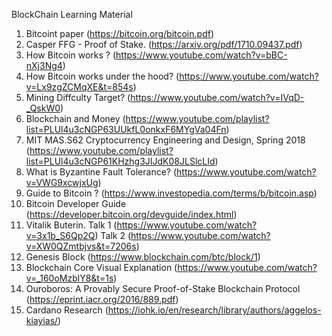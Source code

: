 BlockChain Learning Material

1. Bitcoint paper (https://bitcoin.org/bitcoin.pdf)
2. Casper FFG - Proof of Stake. (https://arxiv.org/pdf/1710.09437.pdf)
3. How Bitcoin works ? (https://www.youtube.com/watch?v=bBC-nXj3Ng4)
4. How Bitcoin works under the hood? (https://www.youtube.com/watch?v=Lx9zgZCMqXE&t=854s)
5. Mining Diffculty Target? (https://www.youtube.com/watch?v=IVqD-_QskW0)
6. Blockchain and Money (https://www.youtube.com/playlist?list=PLUl4u3cNGP63UUkfL0onkxF6MYgVa04Fn)
7. MIT MAS.S62 Cryptocurrency Engineering and Design, Spring 2018  (https://www.youtube.com/playlist?list=PLUl4u3cNGP61KHzhg3JIJdK08JLSlcLId)
8. What is Byzantine Fault Tolerance?  (https://www.youtube.com/watch?v=VWG9xcwjxUg)
9. Guide to Bitcoin ? (https://www.investopedia.com/terms/b/bitcoin.asp)
10. Bitcoin Developer Guide (https://developer.bitcoin.org/devguide/index.html)
11. Vitalik Buterin. Talk 1 (https://www.youtube.com/watch?v=3x1b_S6Qp2Q) Talk 2 (https://www.youtube.com/watch?v=XW0QZmtbjvs&t=7206s)
12. Genesis Block (https://www.blockchain.com/btc/block/1)
13. Blockchain Core Visual Explanation (https://www.youtube.com/watch?v=_160oMzblY8&t=1s)
14. Ouroboros: A Provably Secure Proof-of-Stake Blockchain Protocol (https://eprint.iacr.org/2016/889.pdf)
15. Cardano Research (https://iohk.io/en/research/library/authors/aggelos-kiayias/)
